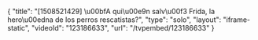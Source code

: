 {
    "title": "[1508521429] \u00bfA qui\u00e9n salv\u00f3 Frida, la hero\u00edna de los perros rescatistas?",
    "type": "solo",
    "layout": "iframe-static",
    "videoId": "123186633",
    "url": "\/tvpembed\/123186633"
}